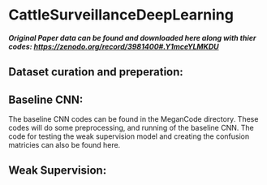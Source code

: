 # CattleSurveillanceDeepLearning


##### Original Paper data can be found and downloaded here along with thier codes: https://zenodo.org/record/3981400#.Y1mceYLMKDU


## Dataset curation and preperation: 


## Baseline CNN:
The baseline CNN codes can be found in the MeganCode directory. These codes will do some preprocessing, and running of the baseline CNN. The code for testing the weak supervision model and creating the confusion matricies can also be found here. 


## Weak Supervision:


